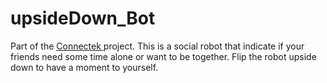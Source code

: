 # upsideDown_Bot
Part of the <a href="https://www.roboticssocial.com/"> Connectek </a> project. This is a social robot that indicate if your friends need some time alone or want to be together. Flip the robot upside down to have a moment to yourself.
